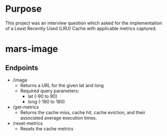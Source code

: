 # Purpose
This project was an interview question which asked for the implementation of a Least Recently Used (LRU) Cache with applicable metrics captured.

# mars-image

## Endpoints
 * /image
    * Returns a URL for the given lat and long
    * Required query parameters:
        * lat (-90 to 90)
        * long (-180 to 180)
 * /get-metrics
    * Returns the cache miss, cache hit, cache eviction, and their associated average execution times.
 * /reset-metrics
    * Resets the cache metrics
